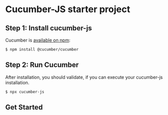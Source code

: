 # Cucumber-JS starter project


## Step 1: Install cucumber-js

Cucumber is [available on npm](https://www.npmjs.com/package/@cucumber/cucumber):

```shell
$ npm install @cucumber/cucumber
```

## Step 2: Run Cucumber

After installation, you should validate, if you can execute your cucumber-js installation. 

```shell
$ npx cucumber-js
```

## Get Started